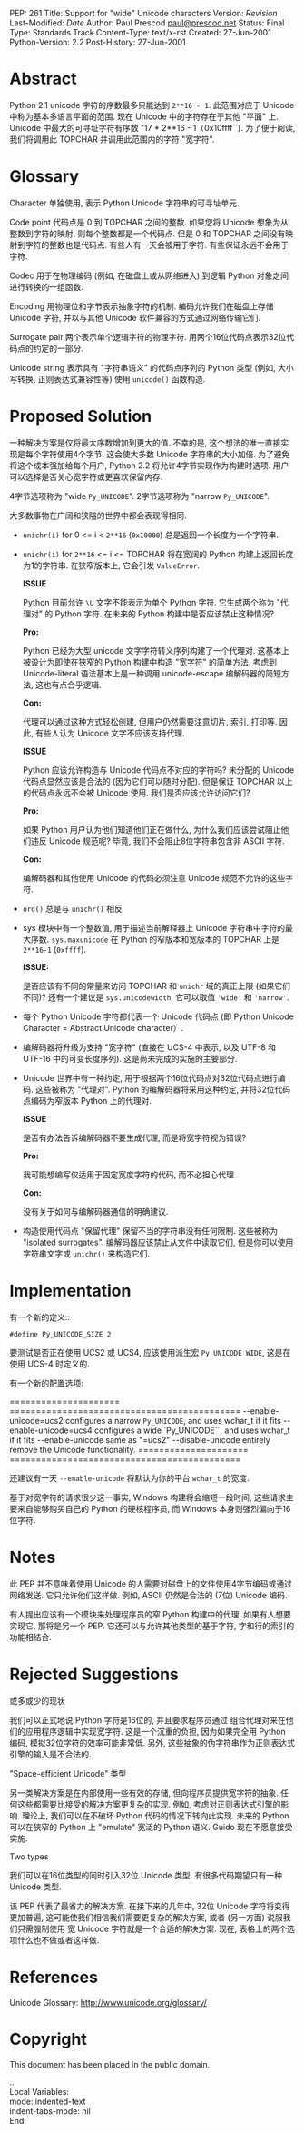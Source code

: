 
PEP: 261
Title: Support for "wide" Unicode characters
Version: $Revision$
Last-Modified: $Date$
Author: Paul Prescod <paul@prescod.net>
Status: Final
Type: Standards Track
Content-Type: text/x-rst
Created: 27-Jun-2001
Python-Version: 2.2
Post-History: 27-Jun-2001


Abstract
========

Python 2.1 unicode 字符的序数最多只能达到 ``2**16 - 1``.
此范围对应于 Unicode 中称为基本多语言平面的范围.
现在 Unicode 中的字符存在于其他 "平面" 上.
Unicode 中最大的可寻址字符有序数 "17 * 2**16 - 1`` (``0x10ffff``).
为了便于阅读, 我们将调用此 TOPCHAR 并调用此范围内的字符 "宽字符".


Glossary
========

Character
   单独使用, 表示 Python Unicode 字符串的可寻址单元.

Code point
   代码点是 0 到 TOPCHAR 之间的整数. 如果您将 Unicode 想象为从整数到字符的映射,
   则每个整数都是一个代码点. 但是 0 和 TOPCHAR 之间没有映射到字符的整数也是代码点.
   有些人有一天会被用于字符. 有些保证永远不会用于字符.

Codec
   用于在物理编码 (例如, 在磁盘上或从网络进入) 到逻辑 Python 对象之间进行转换的一组函数.

Encoding
   用物理位和字节表示抽象字符的机制.
   编码允许我们在磁盘上存储 Unicode 字符,
   并以与其他 Unicode 软件兼容的方式通过网络传输它们.

Surrogate pair
   两个表示单个逻辑字符的物理字符.
   用两个16位代码点表示32位代码点的约定的一部分.

Unicode string
   表示具有 "字符串语义" 的代码点序列的 Python 类型
   (例如, 大小写转换, 正则表达式兼容性等) 使用 ``unicode()`` 函数构造.


Proposed Solution
=================

一种解决方案是仅将最大序数增加到更大的值. 不幸的是, 这个想法的唯一直接实现是每个字符使用4个字节.
这会使大多数 Unicode 字符串的大小加倍. 为了避免将这个成本强加给每个用户,
Python 2.2 将允许4字节实现作为构建时选项. 用户可以选择是否关心宽字符或更喜欢保留内存.

4字节选项称为 "wide ``Py_UNICODE``".
2字节选项称为 "narrow ``Py_UNICODE``".

大多数事物在广阔和狭隘的世界中都会表现得相同.

* ``unichr(i)`` for 0 <= i < ``2**16`` (``0x10000``) 总是返回一个长度为一个字符串.

* ``unichr(i)`` for ``2**16`` <= i <= TOPCHAR 将在宽阔的 Python 构建上返回长度为1的字符串.
   在狭窄版本上, 它会引发 ``ValueError``.

  **ISSUE**

     Python 目前允许 ``\U`` 文字不能表示为单个 Python 字符.
	 它生成两个称为 "代理对" 的 Python 字符.
	 在未来的 Python 构建中是否应该禁止这种情况?

  **Pro:**

     Python 已经为大型 unicode 文字字符转义序列构建了一个代理对.
	 这基本上被设计为即使在狭窄的 Python 构建中构造 "宽字符" 的简单方法.
	 考虑到 Unicode-literal 语法基本上是一种调用 unicode-escape 编解码器的简短方法,
	 这也有点合乎逻辑.

  **Con:**

     代理可以通过这种方式轻松创建, 但用户仍然需要注意切片, 索引, 打印等.
	 因此, 有些人认为 Unicode 文字不应该支持代理.

  **ISSUE**

     Python 应该允许构造与 Unicode 代码点不对应的字符吗?
	 未分配的 Unicode 代码点显然应该是合法的 (因为它们可以随时分配).
	 但是保证 TOPCHAR 以上的代码点永远不会被 Unicode 使用.
	 我们是否应该允许访问它们?

  **Pro:**

     如果 Python 用户认为他们知道他们正在做什么,
	 为什么我们应该尝试阻止他们违反 Unicode 规范呢?
	 毕竟, 我们不会阻止8位字符串包含非 ASCII 字符.

  **Con:**

     编解码器和其他使用 Unicode 的代码必须注意 Unicode 规范不允许的这些字符.

* ``ord()`` 总是与 ``unichr()`` 相反

* sys 模块中有一个整数值, 用于描述当前解释器上 Unicode 字符串中字符的最大序数.
  ``sys.maxunicode`` 在 Python 的窄版本和宽版本的 TOPCHAR 上是 ``2**16-1`` (``0xffff``).

  **ISSUE:**

     是否应该有不同的常量来访问 TOPCHAR 和 ``unichr`` 域的真正上限 (如果它们不同)?
	 还有一个建议是 ``sys.unicodewidth``, 它可以取值 ``'wide'`` 和 ``'narrow'``.

* 每个 Python Unicode 字符都代表一个 Unicode 代码点
  (即 Python Unicode Character = Abstract Unicode character）.

* 编解码器将升级为支持 "宽字符" (直接在 UCS-4 中表示, 以及 UTF-8 和 UTF-16 中的可变长度序列).
  这是尚未完成的实施的主要部分.

* Unicode 世界中有一种约定, 用于根据两个16位代码点对32位代码点进行编码.
  这些被称为 "代理对". Python 的编解码器将采用这种约定, 并将32位代码点编码为窄版本 Python 上的代理对.

  **ISSUE**

     是否有办法告诉编解码器不要生成代理, 而是将宽字符视为错误?

  **Pro:**

     我可能想编写仅适用于固定宽度字符的代码, 而不必担心代理.

  **Con:**

     没有关于如何与编解码器通信的明确建议.

* 构造使用代码点 "保留代理" 保留不当的字符串没有任何限制. 这些被称为 "isolated surrogates".
  编解码器应该禁止从文件中读取它们, 但是你可以使用字符串文字或 ``unichr()`` 来构造它们.


Implementation
==============

有一个新的定义::

    #define Py_UNICODE_SIZE 2

要测试是否正在使用 UCS2 或 UCS4, 应该使用派生宏 ``Py_UNICODE_WIDE``,
这是在使用 UCS-4 时定义的.

有一个新的配置选项:

=====================  ============================================
--enable-unicode=ucs2  configures a narrow ``Py_UNICODE``, and uses
                       wchar_t if it fits
--enable-unicode=ucs4  configures a wide `Py_UNICODE``, and uses
                       wchar_t if it fits
--enable-unicode       same as "=ucs2"
--disable-unicode      entirely remove the Unicode functionality.
=====================  ============================================

还建议有一天 ``--enable-unicode`` 将默认为你的平台 ``wchar_t`` 的宽度.

基于对宽字符的请求很少这一事实, Windows 构建将会缩短一段时间,
这些请求主要来自能够购买自己的 Python 的硬核程序员,
而 Windows 本身则强烈偏向于16位字符.


Notes
=====

此 PEP 并不意味着使用 Unicode 的人需要对磁盘上的文件使用4字节编码或通过网络发送.
它只允许他们这样做. 例如, ASCII 仍然是合法的 (7位) Unicode 编码.

有人提出应该有一个模块来处理程序员的窄 Python 构建中的代理.
如果有人想要实现它, 那将是另一个 PEP. 它还可以与允许其他类型的基于字符,
字和行的索引的功能相结合.


Rejected Suggestions
====================

或多或少的现状

   我们可以正式地说 Python 字符是16位的, 并且要求程序员通过
   组合代理对来在他们的应用程序逻辑中实现宽字符. 这是一个沉重的负担,
   因为如果完全用 Python 编码, 模拟32位字符的效率可能非常低.
   另外, 这些抽象的伪字符串作为正则表达式引擎的输入是不合法的.

"Space-efficient Unicode" 类型

   另一类解决方案是在内部使用一些有效的存储, 但向程序员提供宽字符的抽象.
   任何这些都需要比接受的解决方案更复杂的实现. 例如, 考虑对正则表达式引擎的影响.
   理论上, 我们可以在不破坏 Python 代码的情况下转向此实现.
   未来的 Python 可以在狭窄的 Python 上 "emulate" 宽泛的 Python 语义.
   Guido 现在不愿意接受实施.

Two types

   我们可以在16位类型的同时引入32位 Unicode 类型.
   有很多代码期望只有一种 Unicode 类型.

该 PEP 代表了最省力的解决方案. 在接下来的几年中, 32位 Unicode 字符将变得更加普遍,
这可能使我们相信我们需要更复杂的解决方案, 或者 (另一方面) 说服我们只需强制使用
宽 Unicode 字符就是一个合适的解决方案. 现在, 表格上的两个选项什么也不做或者这样做.


References
==========

Unicode Glossary: http://www.unicode.org/glossary/


Copyright
=========

This document has been placed in the public domain.


..  
  Local Variables:  
  mode: indented-text  
  indent-tabs-mode: nil  
  End:  
